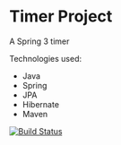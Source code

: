 Timer Project
=========================

A Spring 3 timer

Technologies used:
 - Java
 - Spring
 - JPA
 - Hibernate
 - Maven

[![Build Status](https://secure.travis-ci.org/benkiefer/timer.png?branch=master)](http://travis-ci.org/benkiefer/timer)